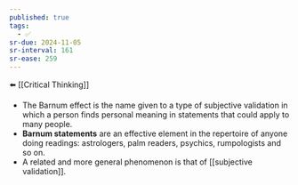 ```yaml
---
published: true
tags:
  - ✅
sr-due: 2024-11-05
sr-interval: 161
sr-ease: 259
---
```


⬅️ [[Critical Thinking]]
- The Barnum effect is the name given to a type of subjective validation in which a person finds personal meaning in statements that could apply to many people.
- **Barnum statements** are an effective element in the repertoire of anyone doing readings: astrologers, palm readers, psychics, rumpologists and so on.
- A related and more general phenomenon is that of [[subjective validation]].